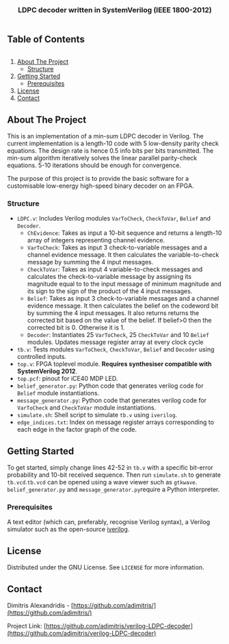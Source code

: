<br />
<p align="center">
  <h3 align="center">LDPC decoder written in SystemVerilog (IEEE 1800-2012)</h3>
</p>

<summary><h2 style="display: inline-block">Table of Contents</h2></summary>
  <ol>
    <li>
      <a href="#about-the-project">About The Project</a>
      <ul>
        <li><a href="#structure">Structure</a></li>
      </ul>
    </li>
    <li>
      <a href="#getting-started">Getting Started</a>
      <ul>
        <li><a href="#prerequisites">Prerequisites</a></li>
      </ul>
    </li>
    <li><a href="#license">License</a></li>
    <li><a href="#contact">Contact</a></li>
  </ol>

## About The Project

This is an implementation of a min-sum LDPC decoder in Verilog. The current implementation is a length-10 code with 5 low-density parity check equations. The design rate is hence 0.5 info bits per bits transmitted. The min-sum algorithm iteratively solves the linear parallel parity-check equations. 5-10 iterations should be enough for convergence.

The purpose of this project is to provide the basic software for a customisable low-energy high-speed binary decoder on an FPGA.

### Structure

- `LDPC.v`: Includes Verilog modules `VarToCheck`, `CheckToVar`, `Belief` and `Decoder`.
  - `ChEvidence`: Takes as input a 10-bit sequence and returns a length-10 array of integers representing channel evidence.
  - `VarToCheck`: Takes as input 3 check-to-variable messages and a channel evidence message. It then calculates the variable-to-check message by summing the 4 input messages.
  - `CheckToVar`: Takes as input 4 variable-to-check messages and calculates the check-to-variable message by assigning its magnitude equal to to the input message of minimum magnitude and its sign to the sign of the product of the 4 input messages.
  - `Belief`: Takes as input 3 check-to-variable messages and a channel evidence message. It then calculates the belief on the codeword bit by summing the 4 input messages. It also returns returns the corrected bit based on the value of the belief. If belief>0 then the corrected bit is 0. Otherwise it is 1.
  - `Decoder`: Instantiates 25 `VarToCheck`, 25 `CheckToVar` and 10 `Belief` modules. Updates message register array at every clock cycle
- `tb.v`: Tests modules `VarToCheck`, `CheckToVar`, `Belief` and `Decoder` using controlled inputs.
- `top.v`: FPGA toplevel module. **Requires synthesiser compatible with SystemVerilog 2012**.
- `top.pcf`: pinout for iCE40 MDP LED.
- `belief_generator.py`: Python code that generates verilog code for `Belief` module instantiations.
- `message_generator.py`: Python code that generates verilog code for `VarToCheck` and `CheckToVar` module instantiations.
- `simulate.sh`: Shell script to simulate `tb.v` using `iverilog`.
- `edge_indices.txt`: Index on message register arrays corresponding to each edge in the factor graph of the code.

## Getting Started

To get started, simply change lines 42-52 in `tb.v` with a specific bit-error probability and 10-bit received sequence. Then run `simulate.sh` to generate `tb.vcd`.`tb.vcd` can be opened using a wave viewer such as `gtkwave`. `belief_generator.py` and `message_generator.py`require a Python interpreter.

### Prerequisites

A text editor (which can, preferably, recognise Verilog syntax), a Verilog simulator such as the open-source [iverilog](https://github.com/steveicarus/iverilog).

## License

Distributed under the GNU License. See `LICENSE` for more information.

## Contact

Dimitris Alexandridis - [https://github.com/adimitris/](https://github.com/adimitris/)

Project Link: [https://github.com/adimitris/verilog-LDPC-decoder](https://github.com/adimitris/verilog-LDPC-decoder)
